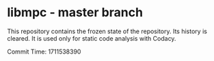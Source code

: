 # libmpc - master branch

This repository contains the frozen state of the repository.
Its history is cleared. It is used only for static code
analysis with Codacy.

Commit Time: 1711538390